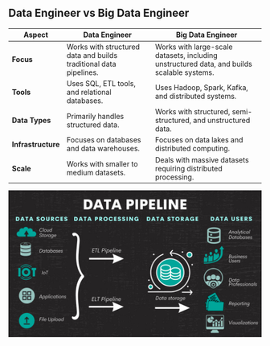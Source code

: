 ## Data Engineer vs Big Data Engineer

| **Aspect**          | **Data Engineer**                                      | **Big Data Engineer**                                       |
|---------------------|--------------------------------------------------------|------------------------------------------------------------|
| **Focus**           | Works with structured data and builds traditional data pipelines. | Works with large-scale datasets, including unstructured data, and builds scalable systems. |
| **Tools**           | Uses SQL, ETL tools, and relational databases.         | Uses Hadoop, Spark, Kafka, and distributed systems.         |
| **Data Types**      | Primarily handles structured data.                     | Works with structured, semi-structured, and unstructured data. |
| **Infrastructure**  | Focuses on databases and data warehouses.              | Focuses on data lakes and distributed computing.            |
| **Scale**           | Works with smaller to medium datasets.                 | Deals with massive datasets requiring distributed processing. |

![alt text](Images/Data%20Pipelines.png)
